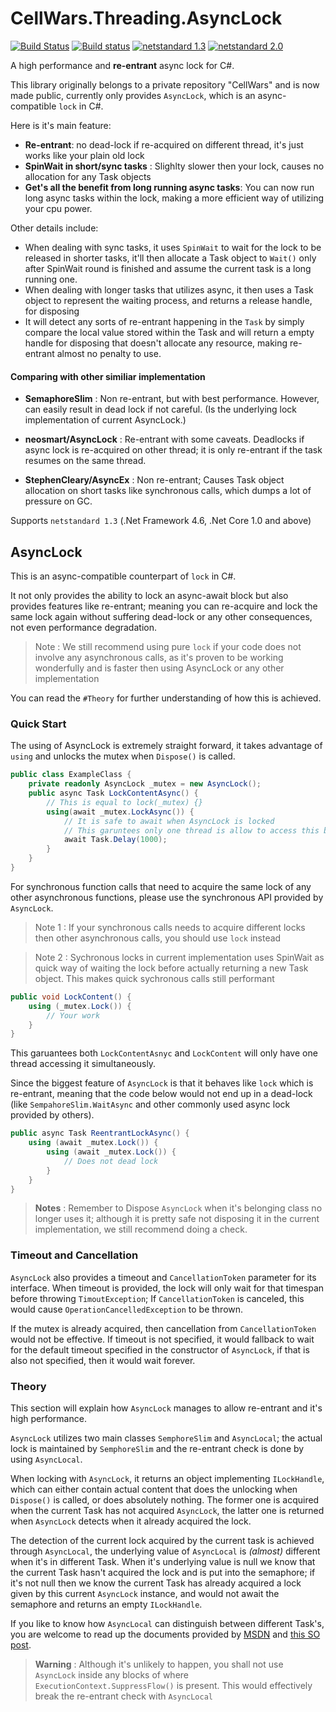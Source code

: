 
# CellWars.Threading.AsyncLock

[![Build Status](https://travis-ci.org/jasonkuo41/CellWars.Async.svg?branch=master)](https://travis-ci.org/jasonkuo41/CellWars.Async) [![Build status](https://ci.appveyor.com/api/projects/status/a872lfvosdp7v2s0?svg=true)](https://ci.appveyor.com/project/jasonkuo41/cellwars-async) [![netstandard 1.3](https://img.shields.io/badge/netstandard-1.3-brightgreen.svg)](https://docs.microsoft.com/en-us/dotnet/standard/net-standard) [![netstandard 2.0](https://img.shields.io/badge/netstandard-2.0-brightgreen.svg)](https://docs.microsoft.com/en-us/dotnet/standard/net-standard)

A high performance and **re-entrant** async lock for C#.

This library originally belongs to a private repository "CellWars" and is now made public, currently only provides `AsyncLock`, which is an async-compatible `lock` in C#.

Here is it's main feature:
- **Re-entrant**: no dead-lock if re-acquired on different thread, it's just works like your plain old lock
- **SpinWait in short/sync tasks** : Slighlty slower then your lock, causes no allocation for any Task objects
- **Get's all the benefit from long running async tasks**: You can now run long async tasks within the lock, making a more efficient way of utilizing your cpu power.

Other details include: 
- When dealing with sync tasks, it uses `SpinWait` to wait for the lock to be released in shorter tasks, it'll then allocate a Task object to `Wait()` only after SpinWait round is finished and assume the current task is a long running one.
- When dealing with longer tasks that utilizes async, it then uses a Task object to represent the waiting process, and returns a release handle, for disposing
- It will detect any sorts of re-entrant happening in the `Task` by simply compare the local value stored within the Task and will return a empty handle for disposing that doesn't allocate any resource, making re-entrant almost no penalty to use.

#### Comparing with other similiar implementation
- **SemaphoreSlim** : Non re-entrant, but with best performance. However, can easily result in dead lock if not careful. (Is the underlying lock implementation of current AsyncLock.)

- **neosmart/AsyncLock** : Re-entrant with some caveats. Deadlocks if async lock is re-acquired on other thread; it is only re-entrant if the task resumes on the same thread.

- **StephenCleary/AsyncEx** : Non re-entrant; Causes Task object allocation on short tasks like synchronous calls, which dumps a lot of pressure on GC.

Supports `netstandard 1.3` (.Net Framework 4.6, .Net Core 1.0 and above)

## AsyncLock
This is an async-compatible counterpart of `lock` in C#.

It not only provides the ability to lock an async-await block but also provides features like re-entrant; meaning you can re-acquire and lock the same lock again without suffering dead-lock or any other consequences, not even performance degradation.

> Note : We still recommend using pure `lock` if your code does not involve any asynchronous calls, as it's proven to be working wonderfully and is faster then using AsyncLock or any other implementation

You can read the `#Theory` for further understanding of how this is achieved.

### Quick Start
The using of AsyncLock is extremely straight forward, it takes advantage of `using` and unlocks the mutex when `Dispose()` is called.

```c#
public class ExampleClass {
    private readonly AsyncLock _mutex = new AsyncLock();
    public async Task LockContentAsync() {
        // This is equal to lock(_mutex) {}
        using(await _mutex.LockAsync()) {
            // It is safe to await when AsyncLock is locked
            // This garuntees only one thread is allow to access this block one at a time
            await Task.Delay(1000);
        }
    }
}
```
For synchronous function calls that need to acquire the same lock of any other asynchronous functions, please use the synchronous API provided by `AsyncLock`. 

> Note 1 : If your synchronous calls needs to acquire different locks then other asynchronous calls, you should use `lock` instead

> Note 2 : Sychronous locks in current implementation uses SpinWait as quick way of waiting the lock before actually returning a new Task object. This makes quick sychronous calls still performant

```c#
public void LockContent() {
    using (_mutex.Lock()) {
        // Your work
    }
}
```
This garuantees both `LockContentAsnyc` and `LockContent` will only have one thread accessing it simultaneously.

Since the biggest feature of `AsyncLock` is that it behaves like `lock` which is re-entrant, meaning that the code below would not end up in a dead-lock (like `SempahoreSlim.WaitAsync` and other commonly used async lock provided by others).
```c#
public async Task ReentrantLockAsync() {
    using (await _mutex.Lock()) {
        using (await _mutex.Lock()) {
            // Does not dead lock
        }
    }
}
```


> **Notes** : Remember to Dispose `AsyncLock`  when it's belonging class no longer uses it; although it is pretty safe not disposing it in the current implementation, we still recommend doing a check.


### Timeout and Cancellation
`AsyncLock` also provides a timeout and `CancellationToken` parameter for its interface. When timeout is provided, the lock will only wait for that timespan before throwing `TimoutException`; If `CancellationToken` is canceled, this would cause `OperationCancelledException` to be thrown.

 If the mutex is already acquired, then cancellation from `CancellationToken` would not be effective.
If timeout is not specified, it would fallback to wait for the default timeout specified in the constructor of `AsyncLock`, if that is also not specified, then it would wait forever.

### Theory
This section will explain how `AsyncLock` manages to allow re-entrant and it's high performance.

`AsyncLock` utilizes two main classes `SemphoreSlim` and `AsyncLocal`; the actual lock is maintained by `SemphoreSlim` and the re-entrant check is done by using `AsyncLocal`.

When locking with `AsyncLock`, it returns an object implementing `ILockHandle`, which can either contain actual content that does the unlocking when `Dispose()` is called, or does absolutely nothing. The former one is acquired when the current Task has not acquired `AsyncLock`, the latter one is returned when `AsyncLock` detects when it already acquired the lock.

The detection of the current lock acquired by the current task is achieved through `AsyncLocal`, the underlying value of `AsyncLocal` is *(almost)* different when it's in different Task. When it's underlying value is null we know that the current Task hasn't acquired the lock and is put into the semaphore; if it's not null then we know the current Task has already acquired a lock given by this current `AsyncLock` instance, and would not await the semaphore and returns an empty `ILockHandle`.

If you like to know how `AsyncLocal` can distinguish between different Task's, you are welcome to read up the documents provided by [MSDN](https://docs.microsoft.com/en-us/dotnet/api/system.threading.asynclocal-1?redirectedfrom=MSDN&view=netframework-4.8) and [this SO post](https://stackoverflow.com/questions/31707362/how-do-the-semantics-of-asynclocal-differ-from-the-logical-call-context).

> **Warning** : Although it's unlikely to happen, you shall not use `AsyncLock` inside any blocks of where `ExecutionContext.SuppressFlow()` is present. This would effectively break the re-entrant check with `AsyncLocal`
